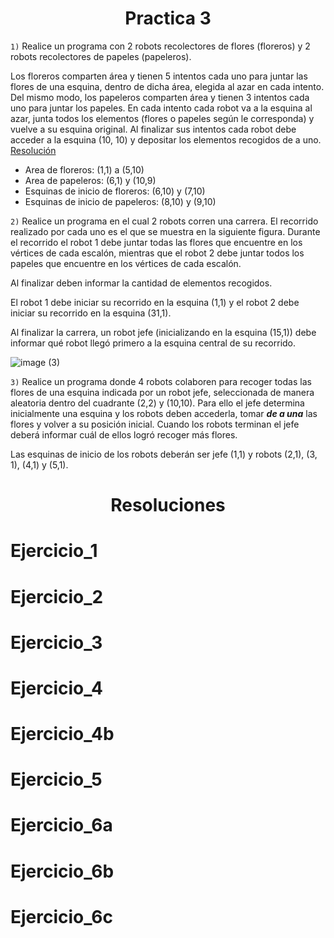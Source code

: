 <h1 align="center">Practica 3</h1>

```1)``` Realice un programa con 2 robots recolectores de flores (floreros) y 2 robots recolectores de papeles (papeleros).

Los floreros comparten área y tienen 5 intentos cada uno para juntar las flores de una esquina, dentro de dicha área, elegida al azar en cada intento. Del mismo modo, los
papeleros comparten área y tienen 3 intentos cada uno para juntar los papeles. En cada intento cada robot va a la esquina al azar, junta todos los elementos (flores o papeles según le corresponda) y vuelve a su esquina original. Al finalizar sus intentos cada robot debe acceder a la esquina (10, 10) y depositar los elementos recogidos de a uno. [Resolución](#Ejercicio_1)
- Area de floreros: (1,1) a (5,10)
- Area de papeleros: (6,1) y (10,9)
- Esquinas de inicio de floreros: (6,10) y (7,10)
- Esquinas de inicio de papeleros: (8,10) y (9,10)

```2)``` Realice un programa en el cual 2 robots corren una carrera. El recorrido realizado por cada uno es el que se muestra en la siguiente figura. Durante el recorrido el robot 1 debe juntar todas las flores que encuentre en los vértices de cada escalón, mientras que el robot 2 debe juntar todos los papeles que encuentre en los vértices de cada escalón.

Al finalizar deben informar la cantidad de elementos recogidos.

El robot 1 debe iniciar su recorrido en la esquina (1,1) y el robot 2 debe iniciar su recorrido en la esquina (31,1).

Al finalizar la carrera, un robot jefe (inicializando en la esquina (15,1)) debe informar qué robot llegó primero a la esquina central de su recorrido.

![image (3)](https://user-images.githubusercontent.com/55964635/139356500-eb817fb0-84b4-497d-9b6f-42a772f2f907.png)

```3)``` Realice un programa donde 4 robots colaboren para recoger todas las flores de una esquina indicada por un robot jefe, seleccionada de manera aleatoria dentro del cuadrante (2,2) y (10,10). Para ello el jefe determina inicialmente una esquina y los robots deben accederla, tomar ***de a una*** las  flores y volver a su posición inicial. Cuando los robots terminan el jefe deberá informar cuál de ellos logró recoger más flores.

Las esquinas de inicio de los robots deberán ser jefe (1,1) y robots (2,1), (3, 1), (4,1) y (5,1).

<h1 align="center">Resoluciones</h1>

Ejercicio_1
===========

Ejercicio_2
===========

Ejercicio_3
===========

Ejercicio_4
===========

Ejercicio_4b
============

Ejercicio_5
===========

Ejercicio_6a
============

Ejercicio_6b
============

Ejercicio_6c
============
